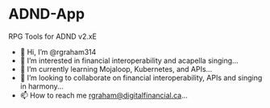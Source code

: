 # ADND-App
RPG Tools for ADND v2.xE

- 👋 Hi, I’m @rgraham314
- 👀 I’m interested in financial interoperability and acapella singing...
- 🌱 I’m currently learning Mojaloop, Kubernetes, and APIs...
- 💞️ I’m looking to collaborate on financial interoperability, APIs and singing in harmony...
- 📫 How to reach me rgraham@digitalfinancial.ca...

